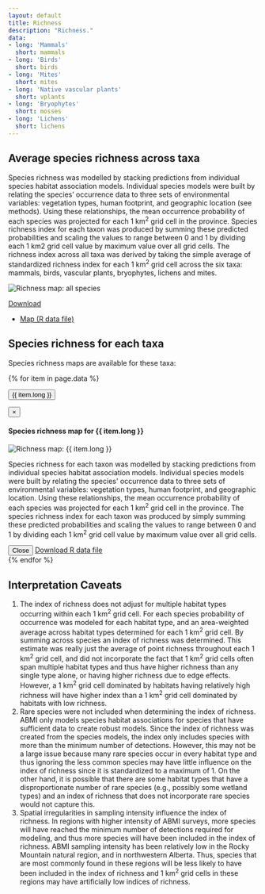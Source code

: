 ```yaml
---
layout: default
title: Richness
description: "Richness."
data:
- long: 'Mammals'
  short: mammals
- long: 'Birds'
  short: birds
- long: 'Mites'
  short: mites
- long: 'Native vascular plants'
  short: vplants
- long: 'Bryophytes'
  short: mosses
- long: 'Lichens'
  short: lichens
---
```


## Average species richness across taxa

Species richness was modelled by stacking predictions from individual species habitat association models. Individual species models were built by relating the species’ occurrence data to three sets of environmental variables: vegetation types, human footprint, and geographic location (see methods). Using these relationships, the mean occurrence probability of each species was projected for each 1 km<sup>2</sup> grid cell in the province. Species richness index for each taxon was produced by summing these predicted probabilities and scaling the values to range between 0 and 1 by dividing each 1 km2 grid cell value by maximum value over all grid cells.
The richness index across all taxa was derived by taking the simple average of standardized richness index for each 1 km<sup>2</sup> grid cell across the six taxa: mammals, birds, vascular plants, bryophytes, lichens and mites.

<div class="row">
  <div class="col-6 col-sm-6 col-lg-6">
  <p><img src="{{ site.contents }}/multispecies/richness/Species%20richness%20map%20of%20all%202017_Current.png" class="img-responsive" alt="Richness map: all species"/></p>

  </div>
  <div class="col-6 col-sm-6 col-lg-6">

<span class="pull-right">
<div class="btn-group">
  <a href="#" class="btn btn-primary dropdown-toggle" data-toggle="dropdown" aria-expanded="false">Download <i class="fa fa-download"></i></a>
  <ul class="dropdown-menu">
    <li><a href="{{ site.ftproot }}/multispecies/richness/SpeciesRichness_all.RData" download>Map (R data file)</a></li>
  </ul>
</div>
</span>

  </div>
</div>

## Species richness for each taxa

Species richness maps are available for these taxa:

{% for item in page.data %}
<p><button type="button" class="btn btn-primary" data-toggle="modal" data-target="#modal-{{ item.short }}">{{ item.long }}</button></p>

<div class="modal fade" id="modal-{{ item.short }}" tabindex="-1" role="dialog" aria-labelledby="modal-{{ item.short }}-label">
  <div class="modal-dialog" role="document">
    <div class="modal-content">
      <div class="modal-header">
        <button type="button" class="close" data-dismiss="modal" aria-label="Close"><span aria-hidden="true">&times;</span></button>
        <h4 class="modal-title" id="modal-{{ item.short }}-label">Species richness map for {{ item.long }}</h4>
      </div>
      <div class="modal-body">
        <img src="{{ site.contents }}/multispecies/richness/Species%20richness%20map%20of%20{{ item.short }}%202017_Current.png" class="img-responsive" alt="Richness map: {{ item.long }}"/>
        <p>Species richness for each taxon was modelled by stacking predictions from individual species habitat association models. Individual species models were built by relating the species' occurrence data to three sets of environmental variables: vegetation types, human footprint, and geographic location. Using these relationships, the mean occurrence probability of each species was projected for each 1 km<sup>2</sup> grid cell in the province. The species richness index for each taxon was produced by simply summing these predicted probabilities and scaling the values to range between 0 and 1 by dividing each 1 km<sup>2</sup> grid cell value by maximum value over all grid cells.</p>
      </div>
      <div class="modal-footer">
        <button type="button" class="btn btn-default" data-dismiss="modal">Close</button>
        <a class="btn btn-primary" href="{{ site.ftproot }}/multispecies/richness/SpeciesRichness_{{ item.short }}.RData" download>Download R data file <i class="fa fa-download"></i></a>
      </div>
    </div>
  </div>
</div>
{% endfor %}

## Interpretation Caveats

1. The index of richness does not adjust for multiple habitat types occurring within each 1 km<sup>2</sup> grid cell. For each species probability of occurrence was modeled for each habitat type, and an area-weighted average across habitat types determined for each 1 km<sup>2</sup> grid cell. By summing across species an index of richness was determined. This estimate was really just the average of point richness throughout each 1 km<sup>2</sup> grid cell, and did not incorporate the fact that 1 km<sup>2</sup> grid cells often span multiple habitat types and thus have higher richness than any single type alone, or having higher richness due to edge effects. However, a 1 km<sup>2</sup> grid cell dominated by habitats having relatively high richness will have higher index than a 1 km<sup>2</sup> grid cell dominated by habitats with low richness.
2. Rare species were not included when determining the index of richness. ABMI only models species habitat associations for species that have sufficient data to create robust models. Since the index of richness was created from the species models, the index only includes species with more than the minimum number of detections. However, this may not be a large issue because many rare species occur in every habitat type and thus ignoring the less common species may have little influence on the index of richness since it is standardized to a maximum of 1. On the other hand, it is possible that there are some habitat types that have a disproportionate number of rare species (e.g., possibly some wetland types) and an index of richness that does not incorporate rare species would not capture this.
3.	Spatial irregularities in sampling intensity influence the index of richness. In regions with higher intensity of ABMI surveys, more species will have reached the minimum number of detections required for modeling, and thus more species will have been included in the index of richness. ABMI sampling intensity has been relatively low in the Rocky Mountain natural region, and in northwestern Alberta.  Thus, species that are most commonly found in these regions will be less likely to have been included in the index of richness and 1 km<sup>2</sup> grid cells in these regions may have artificially low indices of richness.

